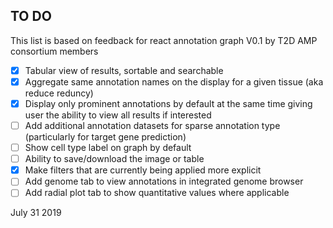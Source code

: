 ## TO DO


This list is based on feedback for react annotation graph V0.1 by T2D AMP consortium members

 - [x] Tabular view of results, sortable and searchable
 - [x] Aggregate same annotation names on the display for a given tissue (aka reduce reduncy) 
 - [x] Display only prominent annotations by default at the same time giving user the ability to view all results if interested
 - [ ] Add additional annotation datasets for sparse annotation type (particularly for target gene prediction) 
 - [ ] Show cell type label on graph by default
 - [ ] Ability to save/download the image or table
 - [x] Make filters that are currently being applied more explicit
 - [ ] Add genome tab to view annotations in integrated genome browser
 - [ ] Add radial plot tab to show quantitative values where applicable 

July 31 2019
